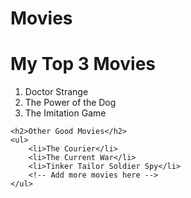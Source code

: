 <html lang="en">
<head>
    <meta charset="UTF-8">
    <meta name="viewport" content="width=device-width, initial-scale=1.0">
    <title>My Top 3 Movies and Other Good Movies</title>
</head>
<body>
    <h1>Movies<h1>
    <h1>My Top 3 Movies</h1>
    <ol>
        <li>Doctor Strange</li>
        <li>The Power of the Dog</li>
        <li>The Imitation Game</li>
    </ol>

    <h2>Other Good Movies</h2>
    <ul>
        <li>The Courier</li>
        <li>The Current War</li>
        <li>Tinker Tailor Soldier Spy</li>
        <!-- Add more movies here -->
    </ul>

